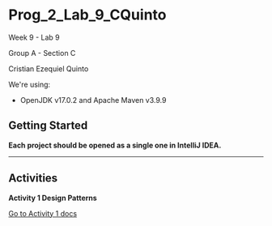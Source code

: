 # Prog_2_Lab_9_CQuinto

Week 9 - Lab 9

Group A - Section C

Cristian Ezequiel Quinto

We're using:

* OpenJDK v17.0.2 and Apache Maven v3.9.9

## Getting Started

**Each project should be opened as a single one in IntelliJ IDEA.**

---

## Activities

**Activity 1 Design Patterns**

[Go to Activity 1 docs](./act1-design-patterns/README.md)
